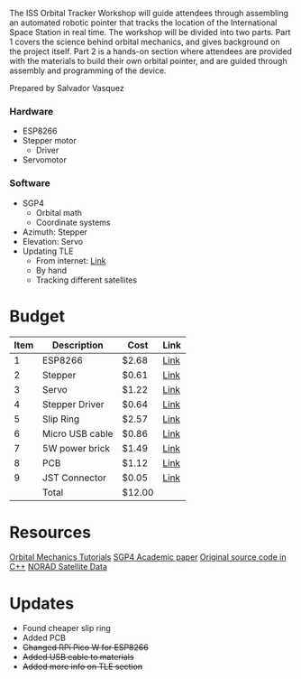 The ISS Orbital Tracker Workshop will guide attendees through assembling an automated robotic pointer that tracks the location of the International Space Station in real time. The workshop will be divided into two parts. Part 1 covers the science behind orbital mechanics, and gives background on the project itself. Part 2 is a hands-on section where attendees are provided with the materials to build their own orbital pointer, and are guided through assembly and programming of the device.

Prepared by Salvador Vasquez

### Hardware
- ESP8266
- Stepper motor
	- Driver
- Servomotor

### Software
- SGP4
	- Orbital math
	- Coordinate systems
- Azimuth: Stepper
- Elevation: Servo
- Updating TLE
	- From internet: [Link](https://www.celestrak.org/NORAD/elements/gp.php?CATNR=25544&FORMAT=TLE)
	- By hand
	- Tracking different satellites




# Budget

| Item | Description     | Cost   | Link |
|------|-----------------|--------|------|
| 1    | ESP8266         | $2.68  | [Link](https://share.temu.com/dwIEmbCtYWA) |
| 2    | Stepper         | $0.61  | [Link](https://www.aliexpress.us/item/3256804755489791.html) |
| 3    | Servo           | $1.22  | [Link](https://www.aliexpress.us/item/3256804364197715.html) |
| 4    | Stepper Driver  | $0.64  | [Link](https://www.digikey.com/short/zwjfqjd0) |
| 5    | Slip Ring       | $2.57  | [Link](https://www.aliexpress.us/item/3256802527929967.html) |
| 6    | Micro USB cable | $0.86  | [Link](https://share.temu.com/fXmrZp8YbyA) |
| 7    | 5W power brick  | $1.49  | [Link](https://share.temu.com/9dzaBk76MuA) |
| 8    | PCB             | $1.12  | [Link](https://github.com/saladonline/SatPointer) |
| 9    | JST Connector   | $0.05  | [Link](https://www.aliexpress.us/item/3256805938058599.html) |
|      | Total           | $12.00 |


# Resources
[Orbital Mechanics Tutorials](http://celestrak.org/columns/)
[SGP4 Academic paper](https://celestrak.org/publications/AIAA/2008-6770/AIAA-2008-6770.pdf)
[Original source code in C++](https://github.com/gradyh/ISS-Tracking-Pointer/tree/master)
[NORAD Satellite Data](https://celestrak.org/NORAD/elements/)


# Updates
- Found cheaper slip ring
- Added PCB
- ~~Changed RPi Pico W for ESP8266~~
- ~~Added USB cable to materials~~
- ~~Added more info on TLE section~~
